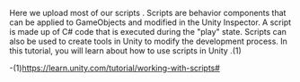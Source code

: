 Here we upload most of our scripts .
Scripts are behavior components that can be applied to GameObjects and modified in the Unity Inspector. A script is made up of C# code that is executed during the "play" state. Scripts can also be used to create tools in Unity to modify the development process. In this tutorial, you will learn about how to use scripts in Unity .(1)



-(1)https://learn.unity.com/tutorial/working-with-scripts#
